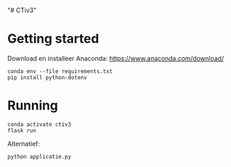 "# CTiv3" 


# Getting started

Download en installeer Anaconda:
https://www.anaconda.com/download/

```
conda env --file requirements.txt
pip install python-dotenv
```

# Running

```
conda activate ctiv3
flask run
```

Alternatief:
```
python applicatie.py
```

